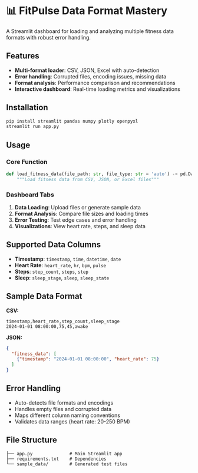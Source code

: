 # 📊 FitPulse Data Format Mastery

A Streamlit dashboard for loading and analyzing multiple fitness data formats with robust error handling.

## Features
- **Multi-format loader**: CSV, JSON, Excel with auto-detection
- **Error handling**: Corrupted files, encoding issues, missing data
- **Format analysis**: Performance comparison and recommendations
- **Interactive dashboard**: Real-time loading metrics and visualizations

## Installation
```bash
pip install streamlit pandas numpy plotly openpyxl
streamlit run app.py
```

## Usage

### Core Function
```python
def load_fitness_data(file_path: str, file_type: str = 'auto') -> pd.DataFrame:
    """Load fitness data from CSV, JSON, or Excel files"""
```

### Dashboard Tabs
1. **Data Loading**: Upload files or generate sample data
2. **Format Analysis**: Compare file sizes and loading times
3. **Error Testing**: Test edge cases and error handling
4. **Visualizations**: View heart rate, steps, and sleep data

## Supported Data Columns
- **Timestamp**: `timestamp`, `time`, `datetime`, `date`
- **Heart Rate**: `heart_rate`, `hr`, `bpm`, `pulse` 
- **Steps**: `step_count`, `steps`, `step`
- **Sleep**: `sleep_stage`, `sleep`, `sleep_state`

## Sample Data Format

**CSV:**
```csv
timestamp,heart_rate,step_count,sleep_stage
2024-01-01 08:00:00,75,45,awake
```

**JSON:**
```json
{
  "fitness_data": [
    {"timestamp": "2024-01-01 08:00:00", "heart_rate": 75}
  ]
}
```

## Error Handling
- Auto-detects file formats and encodings
- Handles empty files and corrupted data
- Maps different column naming conventions
- Validates data ranges (heart rate: 20-250 BPM)

## File Structure
```
├── app.py              # Main Streamlit app
├── requirements.txt    # Dependencies
└── sample_data/        # Generated test files
```
